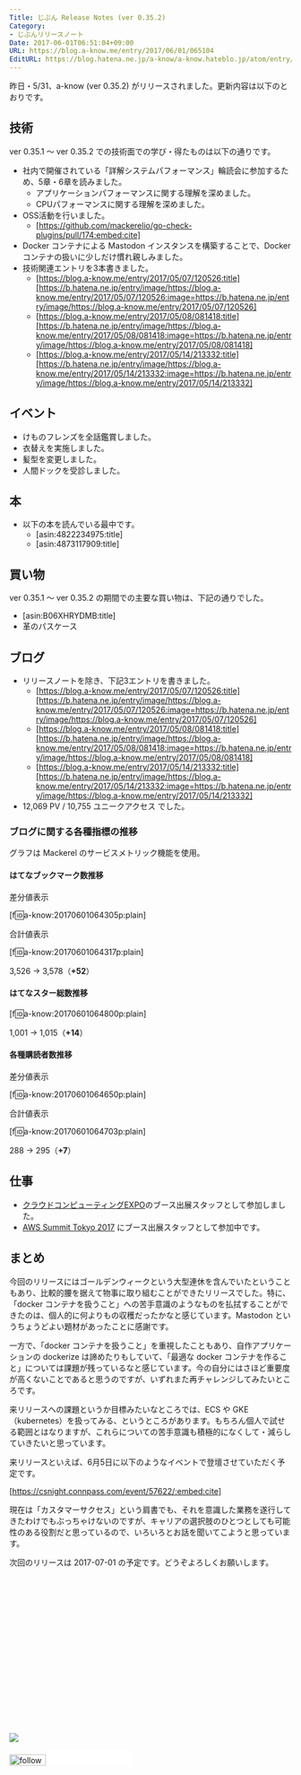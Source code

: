 ```yaml
---
Title: じぶん Release Notes (ver 0.35.2)
Category:
- じぶんリリースノート
Date: 2017-06-01T06:51:04+09:00
URL: https://blog.a-know.me/entry/2017/06/01/065104
EditURL: https://blog.hatena.ne.jp/a-know/a-know.hateblo.jp/atom/entry/10328749687252843604
---
```


昨日・5/31、a-know (ver 0.35.2) がリリースされました。更新内容は以下のとおりです。


<!-- more -->


## 技術
ver 0.35.1 〜 ver 0.35.2 での技術面での学び・得たものは以下の通りです。

* 社内で開催されている「詳解システムパフォーマンス」輪読会に参加するため、5章・6章を読みました。
    * アプリケーションパフォーマンスに関する理解を深めました。
    * CPUパフォーマンスに関する理解を深めました。
* OSS活動を行いました。
    * [https://github.com/mackerelio/go-check-plugins/pull/174:embed:cite]
* Docker コンテナによる Mastodon インスタンスを構築することで、Docker コンテナの扱いに少しだけ慣れ親しみました。
* 技術関連エントリを3本書きました。
    * [https://blog.a-know.me/entry/2017/05/07/120526:title][https://b.hatena.ne.jp/entry/image/https://blog.a-know.me/entry/2017/05/07/120526:image=https://b.hatena.ne.jp/entry/image/https://blog.a-know.me/entry/2017/05/07/120526]
    * [https://blog.a-know.me/entry/2017/05/08/081418:title][https://b.hatena.ne.jp/entry/image/https://blog.a-know.me/entry/2017/05/08/081418:image=https://b.hatena.ne.jp/entry/image/https://blog.a-know.me/entry/2017/05/08/081418]
    * [https://blog.a-know.me/entry/2017/05/14/213332:title][https://b.hatena.ne.jp/entry/image/https://blog.a-know.me/entry/2017/05/14/213332:image=https://b.hatena.ne.jp/entry/image/https://blog.a-know.me/entry/2017/05/14/213332]




## イベント
* けものフレンズを全話鑑賞しました。
* 衣替えを実施しました。
* 髪型を変更しました。
* 人間ドックを受診しました。


## 本
* 以下の本を読んでいる最中です。
    * [asin:4822234975:title]
    * [asin:4873117909:title]




## 買い物
ver 0.35.1 〜 ver 0.35.2 の期間での主要な買い物は、下記の通りでした。

* [asin:B06XHRYDMB:title]
* 革のパスケース




## ブログ
* リリースノートを除き、下記3エントリを書きました。
    * [https://blog.a-know.me/entry/2017/05/07/120526:title][https://b.hatena.ne.jp/entry/image/https://blog.a-know.me/entry/2017/05/07/120526:image=https://b.hatena.ne.jp/entry/image/https://blog.a-know.me/entry/2017/05/07/120526]
    * [https://blog.a-know.me/entry/2017/05/08/081418:title][https://b.hatena.ne.jp/entry/image/https://blog.a-know.me/entry/2017/05/08/081418:image=https://b.hatena.ne.jp/entry/image/https://blog.a-know.me/entry/2017/05/08/081418]
    * [https://blog.a-know.me/entry/2017/05/14/213332:title][https://b.hatena.ne.jp/entry/image/https://blog.a-know.me/entry/2017/05/14/213332:image=https://b.hatena.ne.jp/entry/image/https://blog.a-know.me/entry/2017/05/14/213332]
*  12,069 PV / 10,755 ユニークアクセス でした。


### ブログに関する各種指標の推移

グラフは Mackerel のサービスメトリック機能を使用。

#### はてなブックマーク数推移

差分値表示

[f:id:a-know:20170601064305p:plain]

合計値表示

[f:id:a-know:20170601064317p:plain]

3,526 → 3,578（<b>+52</b>）


#### はてなスター総数推移

[f:id:a-know:20170601064800p:plain]

1,001 → 1,015（<b>+14</b>）


#### 各種購読者数推移

差分値表示

[f:id:a-know:20170601064650p:plain]

合計値表示

[f:id:a-know:20170601064703p:plain]


288 → 295（<b>+7</b>）


## 仕事
* [クラウドコンピューティングEXPO](http://www.cloud-japan.jp/)のブース出展スタッフとして参加しました。
* [AWS Summit Tokyo 2017](http://www.awssummit.tokyo/) にブース出展スタッフとして参加中です。


## まとめ
今回のリリースにはゴールデンウィークという大型連休を含んでいたということもあり、比較的腰を据えて物事に取り組むことができたリリースでした。特に、「docker コンテナを扱うこと」への苦手意識のようなものを払拭することができたのは、個人的に何よりもの収穫だったかなと感じています。Mastodon というちょうどよい題材があったことに感謝です。


一方で、「docker コンテナを扱うこと」を重視したこともあり、自作アプリケーションの dockerize は諦めたりもしていて、「最適な docker コンテナを作ること」については課題が残っているなと感じています。今の自分にはさほど重要度が高くないことであると思うのですが、いずれまた再チャレンジしてみたいところです。


来リリースへの課題というか目標みたいなところでは、ECS や GKE（kubernetes）を扱ってみる、というところがあります。もちろん個人で試せる範囲とはなりますが、これらについての苦手意識も積極的になくして・減らしていきたいと思っています。


来リリースといえば、6月5日に以下のようなイベントで登壇させていただく予定です。


[https://csnight.connpass.com/event/57622/:embed:cite]


現在は「カスタマーサクセス」という肩書でも、それを意識した業務を遂行してきたわけでもぶっちゃけないのですが、キャリアの選択肢のひとつとしても可能性のある役割だと思っているので、いろいろとお話を聞いてこようと思っています。


次回のリリースは 2017-07-01 の予定です。どうぞよろしくお願いします。


<div>
<br>
<script async src="//pagead2.googlesyndication.com/pagead/js/adsbygoogle.js"></script>
<!-- article-bottom2 -->
<ins class="adsbygoogle"
     style="display:inline-block;width:300px;height:250px"
     data-ad-client="ca-pub-3463034538369189"
     data-ad-slot="5274552934"></ins>
<script>
(adsbygoogle = window.adsbygoogle || []).push({});
</script>

<a href="http://bit.ly/grass-graph" target='blank' rel="nofollow"><img src="https://cdn-ak.f.st-hatena.com/images/fotolife/a/a-know/20170405/20170405220342.png"></a>
<br>
</div>

<div>
<a href='http://cloud.feedly.com/#subscription%2Ffeed%2Fhttp%3A%2F%2Fblog.a-know.me%2Ffeed'  target='blank'><img id='feedlyFollow' src='//s3.feedly.com/img/follows/feedly-follow-rectangle-volume-small_2x.png' alt='follow us in feedly' width='65' height='20'></a>



<iframe src="//blog.hatena.ne.jp/a-know/a-know.hateblo.jp/subscribe/iframe" allowtransparency="true" frameborder="0" scrolling="no" width="150" height="28"></iframe>
</div>
